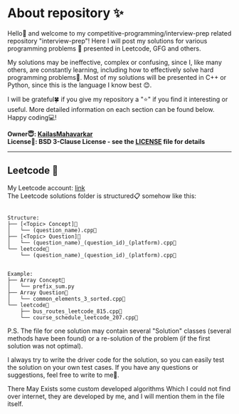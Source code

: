 # About repository ✨

Hello👋 and welcome to my competitive-programming/interview-prep related repository "interview-prep"! Here I will post my solutions for various programming problems 🧩 presented in Leetcode, GFG and others.

My solutions may be ineffective, complex or confusing, since I, like many others, are constantly learning, including how to effectively solve hard programming problems💫. Most of my solutions will be presented in C++ or Python, since this is the language I know best 😊.

I will be grateful🍀 if you give my repository a "⭐" if you find it interesting or useful. More detailed information on each section can be found below. Happy coding💻!

**Owner😇: [KailasMahavarkar](https://github.com/KailasMahavarkar)**  
**License📃: BSD 3-Clause License - see the [LICENSE](LICENSE.txt) file for details**

****

## Leetcode 🎩
My Leetcode account: [link](https://leetcode.com/KailasMahavarkar/)  
The Leetcode solutions folder is structured📋 somehow like this:

```

Structure:
├── [<Topic> Concept]📁
│   └── (question_name).cpp📜
├── [<Topic> Question]📁
│   └── (question_name)_(question_id)_(platform).cpp📜
└── leetcode📁
    └── (question_name)_(question_id)_(platform).cpp📜


Example:
├── Array Concept📁
│   └── prefix_sum.py
├── Array Question📁
│   └── common_elements_3_sorted.cpp📜
└── leetcode📁
    ├── bus_routes_leetcode_815.cpp📜
    └── course_schedule_leetcode_207.cpp📜

```

P.S. The file for one solution may contain several "Solution" classes (several methods have been found) or a re-solution of the problem (if the first solution was not optimal).

I always try to write the driver code for the solution, so you can easily test the solution on your own test cases. If you have any questions or suggestions, feel free to write to me📧.

There May Exists some custom developed algorithms Which I could not find over internet, they are developed by me, and I will mention them in the file itself.